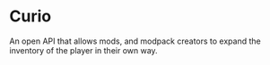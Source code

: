# Curio
An open API that allows mods, and modpack creators to expand the inventory of the player in their own way. 
